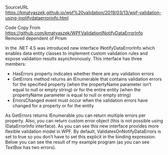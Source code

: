SourceURL https://kmatyaszek.github.io/wpf%20validation/2019/03/13/wpf-validation-using-inotifydataerrorinfo.html

Code Copy From https://github.com/kmatyaszek/WPFValidationINotifyDataErrorInfo
Removed dependent of Prism

In the .NET 4.5 was introduced new interface INotifyDataErrorInfo which enables data entity classes to implement custom validation rules and expose validation results asynchronously. This interface has three members:

* HasErrors property indicates whether there are any validation errors
* GetErrors method returns an IEnumerable that contains validation errors for the specified property (when the propertyName parameter isn’t equal to null or empty string) or for the entire entity (when the propertyName parameter is equal to null or empty string)
* ErrorsChanged event must occur when the validation errors have changed for a property or for the entity

As GetErrors returns IEnumerable you can return multiple errors per property. Also, you can return custom error object (this is not possible using IDataErrorInfo interface). As you can see this new interface provides more flexible validation model in WPF. By default, ValidatesOnNotifyDataErrors is set to true so you don’t have to set this explicit in the binding expression. Below you can see the result of my example program (as you can see TextBox has two errors).
